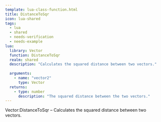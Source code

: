 ```yaml
---
template: lua-class-function.html
title: DistanceToSqr
icon: lua-shared
tags:
  - lua
  - shared
  - needs-verification
  - needs-example
lua:
  library: Vector
  function: DistanceToSqr
  realm: shared
  description: "Calculates the squared distance between two vectors."
  
  arguments:
    - name: "vector2"
      type: Vector
  returns:
    - type: number
      description: "The squared distance between the two vectors."
---
```


<div class="lua__search__keywords">
Vector:DistanceToSqr &#x2013; Calculates the squared distance between two vectors.
</div>
